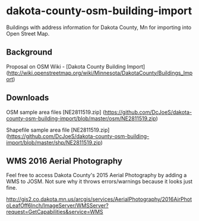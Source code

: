 # dakota-county-osm-building-import
Buildings with address information for Dakota County, Mn for importing into Open Street Map.

## Background
Proposal on OSM Wiki - [Dakota County Building Import] (http://wiki.openstreetmap.org/wiki/Minnesota/DakotaCounty/Buildings_Import)

## Downloads
OSM sample area files
[NE2811519.zip] (https://github.com/DcJoeS/dakota-county-osm-building-import/blob/master/osm/NE2811519.zip)

Shapefile sample area file
[NE2811519.zip] (https://github.com/DcJoeS/dakota-county-osm-building-import/blob/master/shp/NE2811519.zip)

## WMS 2016 Aerial Photography
Feel free to access Dakota County's 2015 Aerial Photography by adding a WMS to JOSM.  Not sure why it throws errors/warnings because it looks just fine.

 http://gis2.co.dakota.mn.us/arcgis/services/AerialPhotography/2016AirPhotoLeafOff6Inch/ImageServer/WMSServer?request=GetCapabilities&service=WMS